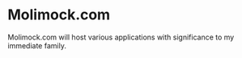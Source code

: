 # Molimock.com
Molimock.com will host various applications with significance to my immediate family.